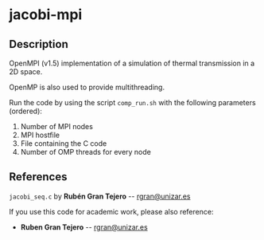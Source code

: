 # jacobi-mpi

## Description

OpenMPI (v1.5) implementation of a simulation of thermal transmission in a 2D space.

OpenMP is also used to provide multithreading.

Run the code by using the script ``comp_run.sh`` with the following parameters (ordered):
1. Number of MPI nodes
2. MPI hostfile
3. File containing the C code
4. Number of OMP threads for every node

## References

``jacobi_seq.c`` by **Rubén Gran Tejero** -- rgran@unizar.es

If you use this code for academic work, please also reference:
* **Ruben Gran Tejero** -- rgran@unizar.es
